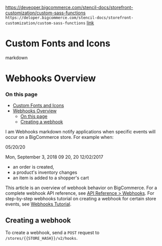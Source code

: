 https://deveoper.bigcommerce.com/stencil-docs/storefront-customization/custom-sass-functions
`https://deloper.bigcommerce.com/stencil-docs/storefront-customization/custom-sass-functions`
[link](https://deeloper.bigcommerce.com/stencil-docs/storefront-customization/custom-sass-functions)


# Custom Fonts and Icons

markdown

# Webhooks Overview

<div class="otp" id="no-index">

### On this page

- [Custom Fonts and Icons](#custom-fonts-and-icons)
- [Webhooks Overview](#webhooks-overview)
    - [On this page](#on-this-page)
  - [Creating a webhook](#creating-a-webhook)

</div>

I am Webhooks markdown notify applications when specific events will occur on a BigCommerce store. For example when:

05/20/20


Mon, September 3, 2018
09 20, 20
12/02/2017

* an order is created,
* a product's inventory changes
* an item is added to a shopper's cart

This article is an overview of webhook behavior on BigCommerce. For a complete webhook API reference, see [API Reference > Webhooks](/api-reference/webhooks/webhooks/createwebhooks). For step-by-step webhooks tutorial on creating a webhook for certain store events, see [Webhooks Tutorial](api-docs/getting-started/webhooks/setting-up-webhooks).

## Creating a webhook

To create a webhook, send a `POST` request to `/stores/{{STORE_HASH}}/v2/hooks`.
